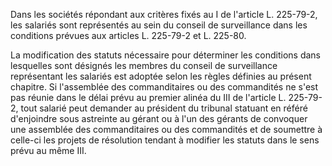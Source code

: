Dans les sociétés répondant aux critères fixés au I de l'article L. 225-79-2, les salariés sont représentés au sein du conseil de surveillance dans les conditions prévues aux articles L. 225-79-2 et L. 225-80.

La modification des statuts nécessaire pour déterminer les conditions dans lesquelles sont désignés les membres du conseil de surveillance représentant les salariés est adoptée selon les règles définies au présent chapitre. Si l'assemblée des commanditaires ou des commandités ne s'est pas réunie dans le délai prévu au premier alinéa du III de l'article L. 225-79-2, tout salarié peut demander au président du tribunal statuant en référé d'enjoindre sous astreinte au gérant ou à l'un des gérants de convoquer une assemblée des commanditaires ou des commandités et de soumettre à celle-ci les projets de résolution tendant à modifier les statuts dans le sens prévu au même III.
